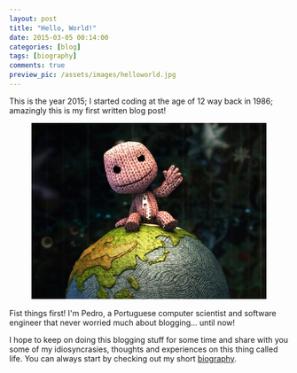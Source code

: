 ```yaml
---
layout: post
title: "Hello, World!"
date: 2015-03-05 00:14:00
categories: [blog]
tags: [biography]
comments: true
preview_pic: /assets/images/helloworld.jpg
---
```


This is the year 2015; I started coding at the age of 12 way back in 1986; amazingly this is my first written blog post!

<figure>
  <img src="/assets/images/helloworld.jpg" alt="hello world" class="halfw">
</figure>

Fist things first! I'm Pedro, a Portuguese computer scientist and software engineer that never worried much about blogging... until now!

I hope to keep on doing this blogging stuff for some time and share with you some of my idiosyncrasies, thoughts and experiences on this thing called life. You can always start by checking out my short [biography](/about).

